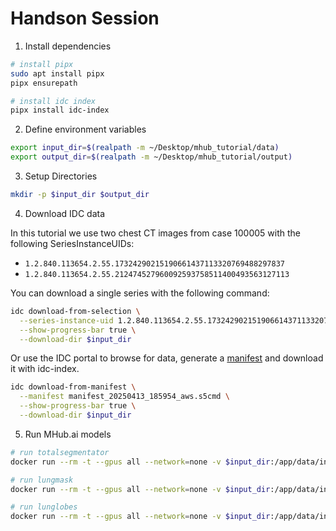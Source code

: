 # Handson Session

1. Install dependencies

```bash
# install pipx 
sudo apt install pipx
pipx ensurepath

# install idc index
pipx install idc-index
```

2. Define environment variables

```bash
export input_dir=$(realpath -m ~/Desktop/mhub_tutorial/data)
export output_dir=$(realpath -m ~/Desktop/mhub_tutorial/output)
```

3. Setup Directories

```bash
mkdir -p $input_dir $output_dir
```

4. Download IDC data

In this tutorial we use two chest CT images from case 100005 with the following SeriesInstanceUIDs:

- `1.2.840.113654.2.55.17324290215190661437113320769488297837`
- `1.2.840.113654.2.55.212474527960092593758511400493563127113`

You can download a single series with the following command:

```bash
idc download-from-selection \
  --series-instance-uid 1.2.840.113654.2.55.17324290215190661437113320769488297837,1.2.840.113654.2.55.212474527960092593758511400493563127113 \
  --show-progress-bar true \
  --download-dir $input_dir
```

Or use the IDC portal to browse for data, generate a [manifest](manifest_20250413_185954_aws.s5cmd) and download it with idc-index.

```bash
idc download-from-manifest \
  --manifest manifest_20250413_185954_aws.s5cmd \
  --show-progress-bar true \
  --download-dir $input_dir
```

5. Run MHub.ai models

```bash
# run totalsegmentator
docker run --rm -t --gpus all --network=none -v $input_dir:/app/data/input_data:ro -v $output_dir:/app/data/output_data mhubai/totalsegmentator:latest --workflow default

# run lungmask
docker run --rm -t --gpus all --network=none -v $input_dir:/app/data/input_data:ro -v $output_dir:/app/data/output_data mhubai/lungmask:latest --workflow default

# run lunglobes
docker run --rm -t --gpus all --network=none -v $input_dir:/app/data/input_data:ro -v $output_dir:/app/data/output_data mhubai/gc_lunglobes:latest --workflow default
````